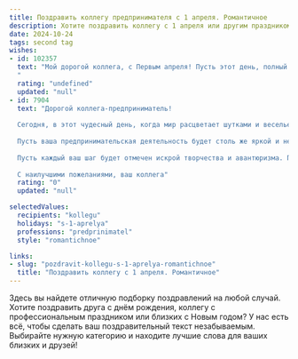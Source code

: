 ```yaml
---
title: Поздравить коллегу предпринимателя с 1 апреля. Романтичное
description: Хотите поздравить коллегу с 1 апреля или другим праздником? Наш ИИ создаст незабываемое поздравление, а вы обязательно выделитесь среди других.  
date: 2024-10-24
tags: second tag
wishes:
- id: 102357
  text: "Мой дорогой коллега, с Первым апреля! Пусть этот день, полный лёгкой и весёлой магии, принесёт тебе не только улыбки и шутливые сюрпризы, но и  вдохновение,  которое  рождает новые блестящие идеи,  словно весенние цветы пробиваются сквозь землю. Пусть твой предпринимательский  путь  будет  озарён  светом  любви к своему делу, и  каждый  день  приносит  тебе  радость  и  успех,  как  прекрасное  романтическое  приключение!
  "
  rating: "undefined"
  updated: "null"
- id: 7904
  text: "Дорогой коллега-предприниматель!
  
  Сегодня, в этот чудесный день, когда мир расцветает шутками и весельем, примите мои искренние поздравления с 1 апреля!
  
  Пусть ваша предпринимательская деятельность будет столь же яркой и непредсказуемой, как этот праздник. Желаю вам не только грандиозных успехов и прибылей, но и умения находить вдохновение и романтику в любом деле.
  
  Пусть каждый ваш шаг будет отмечен искрой творчества и авантюризма. Пусть ваша бизнес-империя станет объектом восхищения и зависти, а ваша страсть к работе будет неиссякаемым источником энергии и вдохновения.
  
  С наилучшими пожеланиями, ваш коллега"
  rating: "0"
  updated: "null"

selectedValues:
  recipients: "kollegu"
  holidays: "s-1-aprelya"
  professions: "predprinimatel"
  style: "romantichnoe"

links:
- slug: "pozdravit-kollegu-s-1-aprelya-romantichnoe"
  title: "Поздравить коллегу с 1 апреля. Романтичное"
---
```


Здесь вы найдете отличную подборку поздравлений на любой случай. 
Хотите поздравить друга с днём рождения, коллегу с профессиональным праздником или близких с Новым годом? У нас есть всё, чтобы сделать ваш поздравительный текст незабываемым. Выбирайте нужную категорию и находите лучшие слова для ваших близких и друзей!
